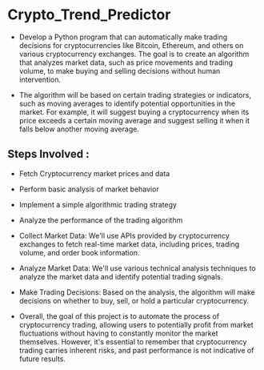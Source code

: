 # Crypto_Trend_Predictor
* Develop a Python program that can automatically make trading decisions for cryptocurrencies like Bitcoin, Ethereum, and others on various cryptocurrency exchanges. The goal is to create an algorithm that analyzes market data, such as price movements and trading volume, to make buying and selling decisions without human intervention.

* The algorithm will be based on certain trading strategies or indicators, such as moving averages to identify potential opportunities in the market. For example, it will suggest buying a cryptocurrency when its price exceeds a certain moving average and suggest selling it when it falls below another moving average.

## Steps Involved :
* Fetch Cryptocurrency market prices and data
* Perform basic analysis of market behavior
* Implement a simple algorithmic trading strategy
* Analyze the performance of the trading algorithm

* Collect Market Data: We'll use APIs provided by cryptocurrency exchanges to fetch real-time market data, including prices, trading volume, and order book information.
* Analyze Market Data: We'll use various technical analysis techniques to analyze the market data and identify potential trading signals.
* Make Trading Decisions: Based on the analysis, the algorithm will make decisions on whether to buy, sell, or hold a particular cryptocurrency.

* Overall, the goal of this project is to automate the process of cryptocurrency trading, allowing users to potentially profit from market fluctuations without having to constantly monitor the market themselves. However, it's essential to remember that cryptocurrency trading carries inherent risks, and past performance is not indicative of future results.
